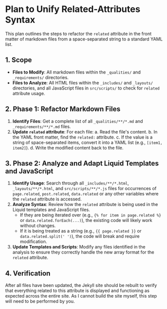 # Plan to Unify Related-Attributes Syntax

This plan outlines the steps to refactor the `related` attribute in the front matter of markdown files from a space-separated string to a standard YAML list.

## 1. Scope

- **Files to Modify**: All markdown files within the `_qualities/` and `_requirements/` directories.
- **Files to Analyze**: All HTML files within the `_includes/` and `_layouts/` directories, and all JavaScript files in `src/scripts/` to check for `related` attribute usage.

## 2. Phase 1: Refactor Markdown Files

1.  **Identify Files**: Get a complete list of all `_qualities/**/*.md` and `_requirements/**/*.md` files.
2.  **Update `related` attribute**: For each file:
    a. Read the file's content.
    b. In the YAML front matter, find the `related:` attribute.
    c. If the value is a string of space-separated items, convert it into a YAML list (e.g., `[item1, item2]`).
    d. Write the modified content back to the file.

## 3. Phase 2: Analyze and Adapt Liquid Templates and JavaScript

1.  **Identify Usage**: Search through all `_includes/**/*.html`, `_layouts/**/*.html`, and `src/scripts/**/*.js` files for occurrences of `page.related`, `post.related`, `data.related` or any other variables where the `related` attribute is accessed.
2.  **Analyze Syntax**: Review how the `related` attribute is being used in the Liquid templates and JavaScript files.
    - If they are being iterated over (e.g., `{% for item in page.related %}` or `data.related.forEach(...)`), the existing code will likely work without changes.
    - If it is being treated as a string (e.g., `{{ page.related }}` or `data.related.split(' ')`), the code will break and require modification.
3.  **Update Templates and Scripts**: Modify any files identified in the analysis to ensure they correctly handle the new array format for the `related` attribute.

## 4. Verification

After all files have been updated, the Jekyll site should be rebuilt to verify that everything related to this attribute is displayed and functioning as expected across the entire site. As I cannot build the site myself, this step will need to be performed by you.
